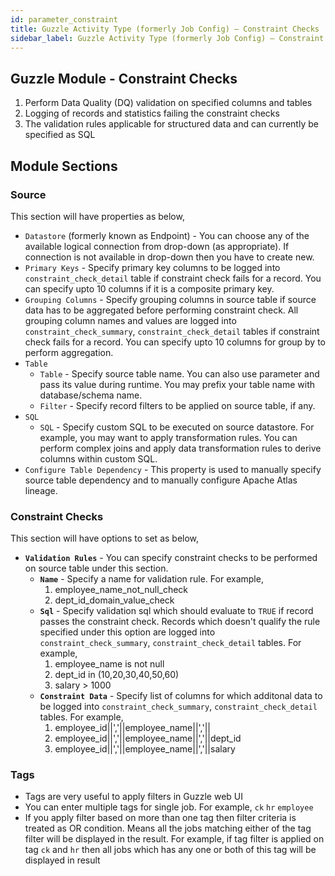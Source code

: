```yaml
---
id: parameter_constraint
title: Guzzle Activity Type (formerly Job Config) – Constraint Checks
sidebar_label: Guzzle Activity Type (formerly Job Config) – Constraint Checks
---
```



## Guzzle Module - Constraint Checks

1. Perform Data Quality (DQ) validation on specified columns and tables
1. Logging of records and statistics failing the constraint checks
1. The validation rules applicable for structured data and can currently be specified as SQL

## Module Sections

### Source
This section will have properties as below,
- `Datastore` (formerly known as Endpoint) - You can choose any of the available logical connection from drop-down (as appropriate). If connection is not available in drop-down then you have to create new.
- `Primary Keys` - Specify primary key columns to be logged into `constraint_check_detail` table if constraint check fails for a record. You can specify upto 10 columns if it is a composite primary key.
- `Grouping Columns` - Specify grouping columns in source table if source data has to be aggregated before performing constraint check. All grouping column names and values are logged into `constraint_check_summary`, `constraint_check_detail` tables if constraint check fails for a record. You can specify upto 10 columns for group by to perform aggregation.
- `Table`
   * `Table` - Specify source table name. You can also use parameter and pass its value during runtime. You may prefix your table name with database/schema name.
   * `Filter` - Specify record filters to be applied on source table, if any.
- `SQL`
   * `SQL` - Specify custom SQL to be executed on source datastore. For example, you may want to apply transformation rules. You can perform complex joins and apply data transformation rules to derive columns within custom SQL.
- `Configure Table Dependency` - This property is used to manually specify source table dependency and to manually configure Apache Atlas lineage.

### Constraint Checks
This section will have options to set as below,
- **`Validation Rules`** - You can specify constraint checks to be performed on source table under this section.
   * **`Name`** - Specify a name for validation rule. For example, 
      1. employee_name_not_null_check
      1. dept_id_domain_value_check
   * **`Sql`** - Specify validation sql which should evaluate to `TRUE` if record passes the constraint check. Records which doesn't qualify the rule specified under this option are logged into `constraint_check_summary`, `constraint_check_detail` tables. 
      For example,
      1. employee_name is not null
      1. dept_id in (10,20,30,40,50,60)
      1. salary > 1000 
   * **`Constraint Data`** - Specify list of columns for which additonal data to be logged into `constraint_check_summary`, `constraint_check_detail` tables. For example,
      1. employee_id||','||employee_name||','||
      1. employee_id||','||employee_name||','||dept_id
      1. employee_id||','||employee_name||','||salary

### Tags

* Tags are very useful to apply filters in Guzzle web UI
* You can enter multiple tags for single job. For example, `ck` `hr` `employee`
* If you apply filter based on more than one tag then filter criteria is treated as OR condition. Means all the jobs matching either of the tag filter will be displayed in the result. For example, if tag filter is applied on tag `ck` and `hr` then all jobs which has any one or both of this tag will be displayed in result
